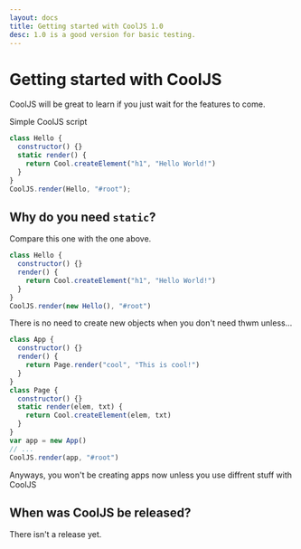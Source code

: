 ```yaml
---
layout: docs
title: Getting started with CoolJS 1.0
desc: 1.0 is a good version for basic testing.
---
```


# Getting started with CoolJS

CoolJS will be great to learn if you just wait for the features to come.

Simple CoolJS script

```javascript
class Hello {
  constructor() {}
  static render() {
    return Cool.createElement("h1", "Hello World!")
  }
}
CoolJS.render(Hello, "#root");
```

## Why do you need `static`?

Compare this one with the one above.

```javascript
class Hello {
  constructor() {}
  render() {
    return Cool.createElement("h1", "Hello World!")
  }
}
CoolJS.render(new Hello(), "#root")
```

There is no need to create new objects when you don't need thwm unless...

```javascript
class App {
  constructor() {}
  render() {
    return Page.render("cool", "This is cool!")
  }
}
class Page {
  constructor() {}
  static render(elem, txt) {
    return Cool.createElement(elem, txt)
  }
}
var app = new App()
// ...
CoolJS.render(app, "#root")
```

Anyways, you won't be creating apps now unless you use diffrent stuff with CoolJS

## When was CoolJS be released?

There isn't a release yet.

